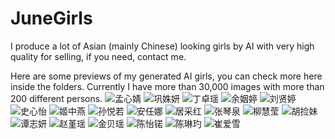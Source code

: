 # JuneGirls

I produce a lot of Asian (mainly Chinese) looking girls by AI with very high quality for selling, if you need, contact me.

Here are some previews of my generated AI girls, you can check more here inside the folders. Currently I have more than 30,000 images with more than 200 different persons.
![孟心婧](https://github.com/westNeighbor/JuneGirls/blob/main/%E5%AD%9F%E5%BF%83%E5%A9%A7/IMG_00371.jpg)
![巩姝妍](https://github.com/westNeighbor/JuneGirls/blob/main/%E5%B7%A9%E5%A7%9D%E5%A6%8D/IMG_00025.jpg)
![丁卓瑶](https://github.com/westNeighbor/JuneGirls/blob/main/%E4%B8%81%E5%8D%93%E7%91%B6/IMG_00995.jpg)
![余姻婷](https://github.com/westNeighbor/JuneGirls/blob/main/%E4%BD%99%E5%A7%BB%E5%A9%B7/IMG_00567.jpg)
![刘贤婷](https://github.com/westNeighbor/JuneGirls/blob/main/%E5%88%98%E8%B4%A4%E5%A9%B7/IMG_00086.jpg)
![史心怡](https://github.com/westNeighbor/JuneGirls/blob/main/%E5%8F%B2%E5%BF%83%E6%80%A1/IMG_01119.jpg)
![姬中燕](https://github.com/westNeighbor/JuneGirls/blob/main/%E5%A7%AC%E4%B8%AD%E7%87%95/IMG_01158.jpg)
![孙悦若](https://github.com/westNeighbor/JuneGirls/blob/main/%E5%AD%99%E6%82%A6%E8%8B%A5/IMG_00069.jpg)
![安任娜](https://github.com/westNeighbor/JuneGirls/blob/main/%E5%AE%89%E4%BB%BB%E5%A8%9C/IMG_01832.jpg)
![居采红](https://github.com/westNeighbor/JuneGirls/blob/main/%E5%B1%85%E9%87%87%E7%BA%A2/IMG_00403.jpg)
![张琴泉](https://github.com/westNeighbor/JuneGirls/blob/main/%E5%BC%A0%E7%90%B4%E6%B3%89/IMG_00512.jpg)
![柳慧莹](https://github.com/westNeighbor/JuneGirls/blob/main/%E6%9F%B3%E6%85%A7%E8%8E%B9/IMG_00348.jpg)
![胡捡妹](https://github.com/westNeighbor/JuneGirls/blob/main/%E8%83%A1%E6%8D%A1%E5%A6%B9/IMG_02121.jpg)
![谭志妍](https://github.com/westNeighbor/JuneGirls/blob/main/%E8%B0%AD%E5%BF%97%E5%A6%8D/IMG_01970.jpg)
![赵堇瑶](https://github.com/westNeighbor/JuneGirls/blob/main/%E8%B5%B5%E5%A0%87%E7%91%B6/IMG_00160.jpg)
![金贝瑶](https://github.com/westNeighbor/JuneGirls/blob/main/%E9%87%91%E8%B4%9D%E7%91%B6/IMG_01129.jpg)
![陈怡锘](https://github.com/westNeighbor/JuneGirls/blob/main/%E9%99%88%E6%80%A1%E9%94%98/IMG_00265.jpg)
![陈琳玓](https://github.com/westNeighbor/JuneGirls/blob/main/%E9%99%88%E7%90%B3%E7%8E%93/IMG_00090.jpg)
![崔爱雪](https://github.com/westNeighbor/JuneGirls/blob/main/%E5%B4%94%E7%88%B1%E9%9B%AA/IMG_00148_2024_06_16.jpg)
